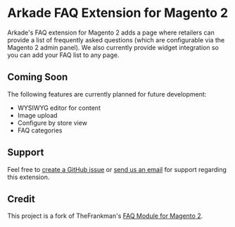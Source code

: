# Arkade FAQ Extension for Magento 2

Arkade's FAQ extension for Magento 2 adds a page where retailers can provide a list of frequently asked questions (which are configurable via the Magento 2 admin panel). We also currently provide widget integration so you can add your FAQ list to any page. 

Coming Soon
-----------

The following features are currently planned for future development:

- WYSIWYG editor for content
- Image upload
- Configure by store view
- FAQ categories

Support
-------

Feel free to [create a GitHub issue](https://github.com/arkadedigital/magento2-faq/issues/new) or [send us an email](support@arkade.com.au) for support regarding this extension.

Credit
------

This project is a fork of TheFrankman's [FAQ Module for Magento 2](https://github.com/TheFrankman/magento2-faq).
